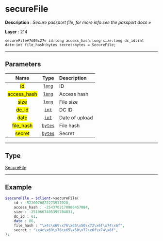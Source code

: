 # secureFile

**Description** : *Secure passport file, for more info see the passport docs &raquo;*

**Layer** : 214

```tl
secureFile#7d09c27e id:long access_hash:long size:long dc_id:int date:int file_hash:bytes secret:bytes = SecureFile;
```

---

## Parameters

| Name | Type | Description |
| :---: | :---: | :--- |
| <mark>id</mark> | [`long`](type/long) | ID |
| <mark>access_hash</mark> | [`long`](type/long) | Access hash |
| <mark>size</mark> | [`long`](type/long) | File size |
| <mark>dc_id</mark> | [`int`](type/int) | DC ID |
| <mark>date</mark> | [`int`](type/int) | Date of upload |
| <mark>file_hash</mark> | [`bytes`](type/bytes) | File hash |
| <mark>secret</mark> | [`bytes`](type/bytes) | Secret |

---

## Type

[SecureFile](type/SecureFile)

---

## Example

```php
$secureFile = $client->secureFile(
	id : -5220076822273537020,
	access_hash : -2543702170986457084,
	size : -2510667405395704831,
	dc_id : 61,
	date : 86,
	file_hash : "\x4c\x69\x76\x65\x50\x72\x6f\x74\x6f",
	secret : "\x4c\x69\x76\x65\x50\x72\x6f\x74\x6f",
);
```